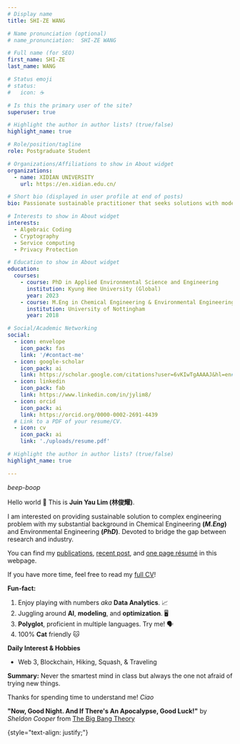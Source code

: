 ```yaml
---
# Display name
title: SHI-ZE WANG

# Name pronunciation (optional)
# name_pronunciation:  SHI-ZE WANG

# Full name (for SEO)
first_name: SHI-ZE
last_name: WANG

# Status emoji
# status:
#   icon: ☕️

# Is this the primary user of the site?
superuser: true

# Highlight the author in author lists? (true/false)
highlight_name: true

# Role/position/tagline
role: Postgraduate Student

# Organizations/Affiliations to show in About widget
organizations:
  - name: XIDIAN UNIVERSITY
    url: https://en.xidian.edu.cn/

# Short bio (displayed in user profile at end of posts)
bio: Passionate sustainable practitioner that seeks solutions with modern approaches.

# Interests to show in About widget
interests:
  - Algebraic Coding
  - Cryptography
  - Service computing
  - Privacy Protection

# Education to show in About widget
education:
  courses:
    - course: PhD in Applied Environmental Science and Engineering
      institution: Kyung Hee University (Global)
      year: 2023
    - course: M.Eng in Chemical Engineering & Environmental Engineering
      institution: University of Nottingham
      year: 2018

# Social/Academic Networking
social:
  - icon: envelope
    icon_pack: fas
    link: '/#contact-me'
  - icon: google-scholar
    icon_pack: ai
    link: https://scholar.google.com/citations?user=6vKIwTgAAAAJ&hl=en#
  - icon: linkedin
    icon_pack: fab
    link: https://www.linkedin.com/in/jylim8/
  - icon: orcid
    icon_pack: ai
    link: https://orcid.org/0000-0002-2691-4439
  # Link to a PDF of your resume/CV.
  - icon: cv
    icon_pack: ai
    link: './uploads/resume.pdf'

# Highlight the author in author lists? (true/false)
highlight_name: true

---
```


*beep-boop* 

Hello world 👋 This is **Juin Yau Lim (林俊耀)**. 

I am interested on providing sustainable solution to complex engineering problem with my substantial background in Chemical Engineering **(*M.Eng*)** and Environmental Engineering **(*PhD*)**. Devoted to bridge the gap between research and industry.

You can find my [publications](./publication/), [recent post](./post/), and [one page résumé](/uploads/resume_s.pdf) in this webpage.

If you have more time, feel free to read my [full CV](/uploads/resume.pdf)! 

**Fun-fact:**
1. Enjoy playing with numbers _aka_ **Data Analytics**.             📈
2. Juggling around **AI**, **modeling**, and **optimization**.      🖥️
3. **Polyglot**, proficient in multiple languages. Try me!          🗣️
4. 100% **Cat** friendly                                            🐱

**Daily Interest & Hobbies**
- Web 3, Blockchain, Hiking, Squash, & Traveling 

**Summary:**
Never the smartest mind in class but always the one not afraid of trying new things. 

Thanks for spending time to understand me! *Ciao*

**"Now, Good Night. And If There's An Apocalypse, Good Luck!"** 
by _Sheldon Cooper_ from [The Big Bang Theory](https://www.warnerbros.com/tv/big-bang-theory)

{style="text-align: justify;"}